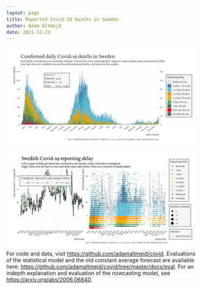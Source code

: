 ```yaml
---
layout: page
title: Reported Covid-19 deaths in Sweden
author: Adam Altmejd
date: 2021-12-23
---
```


![Graph of Swedish Covid-19 deaths with reporting delay.](deaths_lag_sweden_2021-12-23.png "Swedish Covid-19 deaths.")
![Graph of Swedish Covid-19 reporting delay in daily deaths.](lag_trend_sweden_2021-12-23.png "Trend in Swedish Covid-19 mortality reporting delay.")
For code and data, visit <https://github.com/adamaltmejd/covid>.
Evaluations of the statistical model and the old constant average forecast are available here: <https://github.com/adamaltmejd/covid/tree/master/docs/eval>.
For an indepth explanation and evaluation of the nowcasting model, see <https://arxiv.org/abs/2006.06840>.
